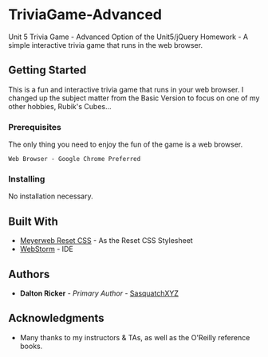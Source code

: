 # TriviaGame-Advanced
Unit 5 Trivia Game - Advanced Option of the Unit5/jQuery Homework - A simple interactive trivia game that runs in the web browser.

## Getting Started

This is a fun and interactive trivia game that runs in your web browser.  I changed up the subject matter from the Basic Version to focus on one of my other hobbies, Rubik's Cubes...

### Prerequisites

The only thing you need to enjoy the fun of the game is a web browser.

```
Web Browser - Google Chrome Preferred
```

### Installing

No installation necessary.

## Built With

* [Meyerweb Reset CSS](https://meyerweb.com/eric/tools/css/reset/) - As the Reset CSS Stylesheet
* [WebStorm](https://www.jetbrains.com/webstorm/) - IDE

## Authors

* **Dalton Ricker** - *Primary Author* - [SasquatchXYZ](https://github.com/SasquatchXYZ)

## Acknowledgments
* Many thanks to my instructors & TAs, as well as the O'Reilly reference books.
